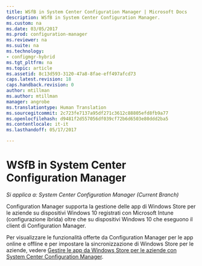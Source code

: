 ```yaml
---
title: WSfB in System Center Configuration Manager | Microsoft Docs
description: WSfB in System Center Configuration Manager.
ms.custom: na
ms.date: 03/05/2017
ms.prod: configuration-manager
ms.reviewer: na
ms.suite: na
ms.technology:
- configmgr-hybrid
ms.tgt_pltfrm: na
ms.topic: article
ms.assetid: 8c13d593-3120-47a8-8fae-eff497afcd73
caps.latest.revision: 18
caps.handback.revision: 0
author: mtillman
ms.author: mtillman
manager: angrobe
ms.translationtype: Human Translation
ms.sourcegitcommit: 2c723fe7137a95df271c3612c88805efd8fb9a77
ms.openlocfilehash: d9481f2d557056df039cf72b6d6503e80ddd2ba5
ms.contentlocale: it-it
ms.lasthandoff: 05/17/2017

---
```

# <a name="wsfb-in-system-center-configuration-manager"></a>WSfB in System Center Configuration Manager

*Si applica a: System Center Configuration Manager (Current Branch)*

Configuration Manager supporta la gestione delle app di Windows Store per le aziende su dispositivi Windows 10 registrati con Microsoft Intune (configurazione ibrida) oltre che su dispositivi Windows 10 che eseguono il client di Configuration Manager.

Per visualizzare le funzionalità offerte da Configuration Manager per le app online e offline e per impostare la sincronizzazione di Windows Store per le aziende, vedere [Gestire le app da Windows Store per le aziende con System Center Configuration Manager](../../apps/deploy-use/manage-apps-from-the-windows-store-for-business.md).

